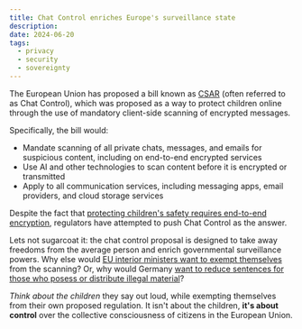 ```yaml
---
title: Chat Control enriches Europe's surveillance state
description:
date: 2024-06-20
tags:
  - privacy
  - security
  - sovereignty
---
```

The European Union has proposed a bill known as [CSAR](https://unfathom.ing) (often referred to as Chat Control), which was proposed as a way to protect children online through the use of mandatory client-side scanning of encrypted messages.

Specifically, the bill would:
* Mandate scanning of all private chats, messages, and emails for suspicious content, including on end-to-end encrypted services
* Use AI and other technologies to scan content before it is encrypted or transmitted
* Apply to all communication services, including messaging apps, email providers, and cloud storage services

Despite the fact that [protecting children's safety requires end-to-end encryption](https://simplex.chat/blog/20240601-protecting-children-safety-requires-e2e-encryption.html), regulators have attempted to push Chat Control as the answer. 

Lets not sugarcoat it: the chat control proposal is designed to take away freedoms from the average person and enrich governmental surveillance powers. Why else would [EU interior ministers want to exempt themselves](https://www.eureporter.co/business/data/mass-surveillance-data/2024/04/15/leak-eu-interior-ministers-want-to-exempt-themselves-from-chat-control-bulk-scanning-of-private-messages/) from the scanning? Or, why would Germany [want to reduce sentences for those who posess or distribute illegal material](https://www.reuters.com/fact-check/german-lawmakers-have-not-voted-decriminalise-possessing-child-pornography-2024-06-19/)?

*Think about the children* they say out loud, while exempting themselves from their own proposed regulation. It isn't about the children, **it's about control** over the collective consciousness of citizens in the European Union.
